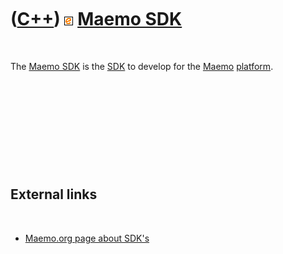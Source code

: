 



 

 

 

 

 

([C++](Cpp.htm)) ![Maemo](PicMaemo.png) [Maemo SDK](CppMaemoSdk.htm)
====================================================================

 

The [Maemo SDK](CppMaemoSdk.htm) is the [SDK](CppSdk.htm) to develop for
the [Maemo](CppMaemo.htm) [platform](CppOs.htm).

 

 

 

 

 

External links
--------------

 

-   [Maemo.org page about SDK's](http://maemo.org/development/sdks)

 

 

 

 

 





 



